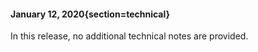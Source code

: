 #### January 12, 2020{section=technical}

In this release, no additional technical notes are provided.
